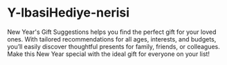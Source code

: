# Y-lbasiHediye-nerisi
New Year's Gift Suggestions helps you find the perfect gift for your loved ones. With tailored recommendations for all ages, interests, and budgets, you’ll easily discover thoughtful presents for family, friends, or colleagues. Make this New Year special with the ideal gift for everyone on your list!
